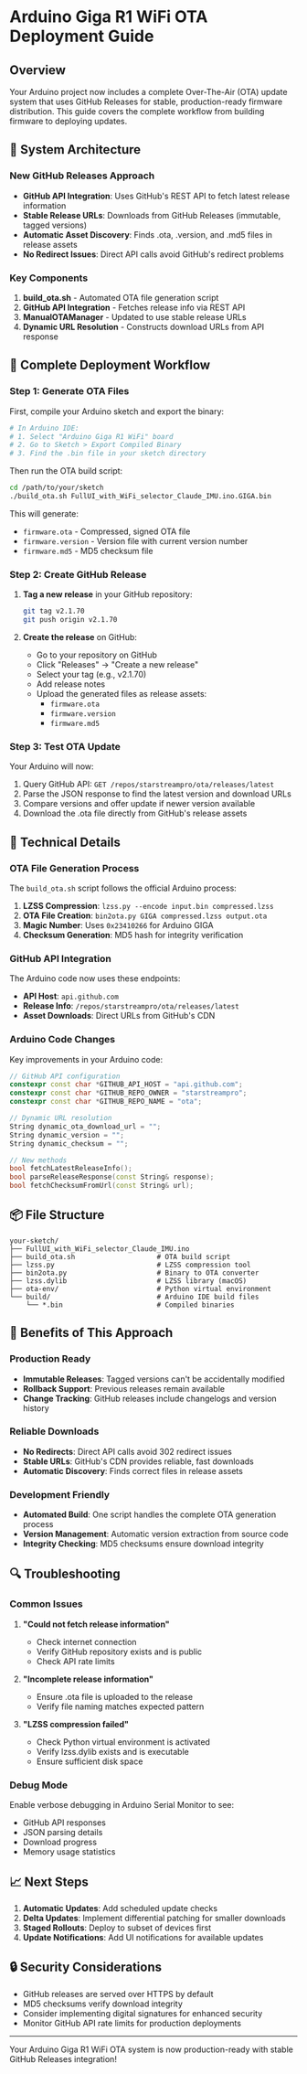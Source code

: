 # Arduino Giga R1 WiFi OTA Deployment Guide

## Overview

Your Arduino project now includes a complete Over-The-Air (OTA) update system that uses GitHub Releases for stable, production-ready firmware distribution. This guide covers the complete workflow from building firmware to deploying updates.

## 🔧 System Architecture

### New GitHub Releases Approach
- **GitHub API Integration**: Uses GitHub's REST API to fetch latest release information
- **Stable Release URLs**: Downloads from GitHub Releases (immutable, tagged versions)
- **Automatic Asset Discovery**: Finds .ota, .version, and .md5 files in release assets
- **No Redirect Issues**: Direct API calls avoid GitHub's redirect problems

### Key Components
1. **build_ota.sh** - Automated OTA file generation script
2. **GitHub API Integration** - Fetches release info via REST API
3. **ManualOTAManager** - Updated to use stable release URLs
4. **Dynamic URL Resolution** - Constructs download URLs from API response

## 🚀 Complete Deployment Workflow

### Step 1: Generate OTA Files

First, compile your Arduino sketch and export the binary:

```bash
# In Arduino IDE:
# 1. Select "Arduino Giga R1 WiFi" board
# 2. Go to Sketch > Export Compiled Binary
# 3. Find the .bin file in your sketch directory
```

Then run the OTA build script:

```bash
cd /path/to/your/sketch
./build_ota.sh FullUI_with_WiFi_selector_Claude_IMU.ino.GIGA.bin
```

This will generate:
- `firmware.ota` - Compressed, signed OTA file
- `firmware.version` - Version file with current version number
- `firmware.md5` - MD5 checksum file

### Step 2: Create GitHub Release

1. **Tag a new release** in your GitHub repository:
   ```bash
   git tag v2.1.70
   git push origin v2.1.70
   ```

2. **Create the release** on GitHub:
   - Go to your repository on GitHub
   - Click "Releases" → "Create a new release"
   - Select your tag (e.g., v2.1.70)
   - Add release notes
   - Upload the generated files as release assets:
     - `firmware.ota`
     - `firmware.version`
     - `firmware.md5`

### Step 3: Test OTA Update

Your Arduino will now:
1. Query GitHub API: `GET /repos/starstreampro/ota/releases/latest`
2. Parse the JSON response to find the latest version and download URLs
3. Compare versions and offer update if newer version available
4. Download the .ota file directly from GitHub's release assets

## 🔧 Technical Details

### OTA File Generation Process

The `build_ota.sh` script follows the official Arduino process:

1. **LZSS Compression**: `lzss.py --encode input.bin compressed.lzss`
2. **OTA File Creation**: `bin2ota.py GIGA compressed.lzss output.ota`
3. **Magic Number**: Uses `0x23410266` for Arduino GIGA
4. **Checksum Generation**: MD5 hash for integrity verification

### GitHub API Integration

The Arduino code now uses these endpoints:
- **API Host**: `api.github.com`
- **Release Info**: `/repos/starstreampro/ota/releases/latest`
- **Asset Downloads**: Direct URLs from GitHub's CDN

### Arduino Code Changes

Key improvements in your Arduino code:

```cpp
// GitHub API configuration
constexpr const char *GITHUB_API_HOST = "api.github.com";
constexpr const char *GITHUB_REPO_OWNER = "starstreampro";
constexpr const char *GITHUB_REPO_NAME = "ota";

// Dynamic URL resolution
String dynamic_ota_download_url = "";
String dynamic_version = "";
String dynamic_checksum = "";

// New methods
bool fetchLatestReleaseInfo();
bool parseReleaseResponse(const String& response);
bool fetchChecksumFromUrl(const String& url);
```

## 📦 File Structure

```
your-sketch/
├── FullUI_with_WiFi_selector_Claude_IMU.ino
├── build_ota.sh                    # OTA build script
├── lzss.py                         # LZSS compression tool
├── bin2ota.py                      # Binary to OTA converter
├── lzss.dylib                      # LZSS library (macOS)
├── ota-env/                        # Python virtual environment
└── build/                          # Arduino IDE build files
    └── *.bin                       # Compiled binaries
```

## 🎯 Benefits of This Approach

### Production Ready
- **Immutable Releases**: Tagged versions can't be accidentally modified
- **Rollback Support**: Previous releases remain available
- **Change Tracking**: GitHub releases include changelogs and version history

### Reliable Downloads
- **No Redirects**: Direct API calls avoid 302 redirect issues
- **Stable URLs**: GitHub's CDN provides reliable, fast downloads
- **Automatic Discovery**: Finds correct files in release assets

### Development Friendly
- **Automated Build**: One script handles the complete OTA generation process
- **Version Management**: Automatic version extraction from source code
- **Integrity Checking**: MD5 checksums ensure download integrity

## 🔍 Troubleshooting

### Common Issues

1. **"Could not fetch release information"**
   - Check internet connection
   - Verify GitHub repository exists and is public
   - Check API rate limits

2. **"Incomplete release information"**
   - Ensure .ota file is uploaded to the release
   - Verify file naming matches expected pattern

3. **"LZSS compression failed"**
   - Check Python virtual environment is activated
   - Verify lzss.dylib exists and is executable
   - Ensure sufficient disk space

### Debug Mode

Enable verbose debugging in Arduino Serial Monitor to see:
- GitHub API responses
- JSON parsing details
- Download progress
- Memory usage statistics

## 📈 Next Steps

1. **Automatic Updates**: Add scheduled update checks
2. **Delta Updates**: Implement differential patching for smaller downloads
3. **Staged Rollouts**: Deploy to subset of devices first
4. **Update Notifications**: Add UI notifications for available updates

## 🔒 Security Considerations

- GitHub releases are served over HTTPS by default
- MD5 checksums verify download integrity
- Consider implementing digital signatures for enhanced security
- Monitor GitHub API rate limits for production deployments

---

Your Arduino Giga R1 WiFi OTA system is now production-ready with stable GitHub Releases integration!